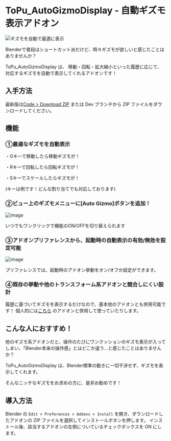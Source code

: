 # ToPu_AutoGizmoDisplay - 自動ギズモ表示アドオン

![ギズモを自動で最適に表示](https://github.com/user-attachments/assets/49db83ca-e430-42ef-97e1-a88562ef1898)



Blenderで普段はショートカット派だけど、時々ギズモが欲しいと感じたことはありませんか？

ToPu_AutoGizmoDisplay は、
移動・回転・拡大縮小といった履歴に応じて、対応するギズモを自動で表示してくれるアドオンです！

## 入手方法
最新版は[Code > Download ZIP](https://github.com/http4211/ToPu_AutoGizmoDisplay/releases) または Dev ブランチから ZIP ファイルをダウンロードしてください。

## 機能
### ①最適なギズモを自動表示
<p>・Gキーで移動したら移動ギズモが！</p>
<p>・Rキーで回転したら回転ギズモが！</p>
<p>・Sキーでスケールしたらギズモが！</p>
<p>(キーは例です！どんな割り当てでも対応しております)</p>

### ②ビュー上のギズモメニューに[Auto Gizmo]ボタンを追加！

![image](https://github.com/user-attachments/assets/143a9342-635c-4efa-9bce-1c78b7790b36)

いつでもワンクリックで機能のON/OFFを切り替えられます

### ③アドオンプリファレンスから、起動時の自動表示の有効/無効を設定可能

![image](https://github.com/user-attachments/assets/e339424a-f66f-4322-929c-e190fba33363)

プリファレンスでは、起動時のアドオン挙動をオン/オフか設定ができます。

### ④既存の挙動や他のトランスフォーム系アドオンと競合しにくい設計

履歴に基づいてギズモを表示するだけなので、基本他のアドオンとも併用可能です！
個人的には[こちら](https://superhivemarket.com/products/autoconstraints) のアドオンと併用して使っていたりします。


## こんな人におすすめ！

他のギズモ系アドオンだと、操作のたびにワンクッションのギズモ表示が入ってしまい、「Blender本来の操作感」とはどこか違う…と感じたことはありませんか？

ToPu_AutoGizmoDisplay は、Blender標準の動きに一切干渉せず、ギズモを表示してくれます。

そんなニッチなギズモをお求めの方に、是非お勧めです！






## 導入方法
Blender の `Edit > Preferences > Addons > Install` を開き、ダウンロードしたアドオンの ZIP ファイルを選択してインストールボタンを押します。 インストール後、該当するアドオンの左側についているチェックボックスを ON にします。
